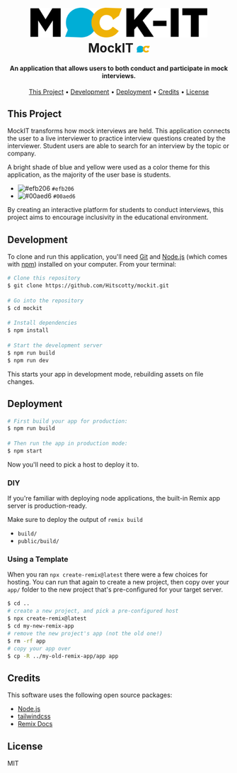 <h1 align="center">
  <br>
  <a href="https://github.com/Hitscotty/mockit"><img src="https://raw.githubusercontent.com/Hitscotty/mockit/main/public/wordmark.svg" alt="MockIT Logo" width="400"></a>
  <br>
  MockIT <img src="https://raw.githubusercontent.com/Hitscotty/mockit/main/public/icon.svg" width="30">
  <br>
</h1>

<h4 align="center">An application that allows users to both conduct and participate in mock interviews.</h4> 

<p align="center">
  <a href="#this-project">This Project</a> •
  <a href="#development">Development</a> •
  <a href="#deployment">Deployment</a> •
  <a href="#credits">Credits</a> •
  <a href="#license">License</a>
</p>

## This Project

MockIT transforms how mock interviews are held. This application connects the user to a live interviewer to practice interview questions created by the interviewer. Student users are able to search for an interview by the topic or company. 

A bright shade of blue and yellow were used as a color theme for this application, as the majority of the user base is students.
- ![#efb206](https://via.placeholder.com/15/efb206/000000?text=+) `#efb206`
- ![#00aed6](https://via.placeholder.com/15/00aed6/000000?text=+) `#00aed6`

By creating an interactive platform for students to conduct interviews, this project aims to encourage inclusivity in the educational environment.

## Development

To clone and run this application, you'll need [Git](https://git-scm.com) and [Node.js](https://nodejs.org/en/download/) (which comes with [npm](http://npmjs.com)) installed on your computer. From your terminal:

```bash
# Clone this repository
$ git clone https://github.com/Hitscotty/mockit.git 

# Go into the repository
$ cd mockit

# Install dependencies
$ npm install

# Start the development server
$ npm run build
$ npm run dev
```

This starts your app in development mode, rebuilding assets on file changes.

## Deployment

```bash
# First build your app for production:
$ npm run build

# Then run the app in production mode:
$ npm start
```

Now you'll need to pick a host to deploy it to.

### DIY

If you're familiar with deploying node applications, the built-in Remix app server is production-ready.

Make sure to deploy the output of `remix build`

- `build/`
- `public/build/`

### Using a Template

When you ran `npx create-remix@latest` there were a few choices for hosting. You can run that again to create a new project, then copy over your `app/` folder to the new project that's pre-configured for your target server.

```bash
$ cd ..
# create a new project, and pick a pre-configured host
$ npx create-remix@latest
$ cd my-new-remix-app
# remove the new project's app (not the old one!)
$ rm -rf app
# copy your app over
$ cp -R ../my-old-remix-app/app app
```

## Credits

This software uses the following open source packages:

- [Node.js](https://nodejs.org/)
- [tailwindcss](https://tailwindcss.com/)
- [Remix Docs](https://remix.run/docs)

## License

MIT